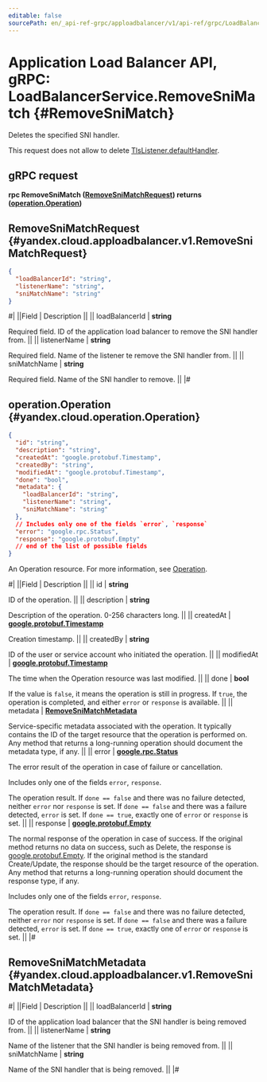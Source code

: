 ```yaml
---
editable: false
sourcePath: en/_api-ref-grpc/apploadbalancer/v1/api-ref/grpc/LoadBalancer/removeSniMatch.md
---
```


# Application Load Balancer API, gRPC: LoadBalancerService.RemoveSniMatch {#RemoveSniMatch}

Deletes the specified SNI handler.

This request does not allow to delete [TlsListener.defaultHandler](/docs/application-load-balancer/api-ref/grpc/LoadBalancer/get#yandex.cloud.apploadbalancer.v1.TlsListener).

## gRPC request

**rpc RemoveSniMatch ([RemoveSniMatchRequest](#yandex.cloud.apploadbalancer.v1.RemoveSniMatchRequest)) returns ([operation.Operation](#yandex.cloud.operation.Operation))**

## RemoveSniMatchRequest {#yandex.cloud.apploadbalancer.v1.RemoveSniMatchRequest}

```json
{
  "loadBalancerId": "string",
  "listenerName": "string",
  "sniMatchName": "string"
}
```

#|
||Field | Description ||
|| loadBalancerId | **string**

Required field. ID of the application load balancer to remove the SNI handler from. ||
|| listenerName | **string**

Required field. Name of the listener te remove the SNI handler from. ||
|| sniMatchName | **string**

Required field. Name of the SNI handler to remove. ||
|#

## operation.Operation {#yandex.cloud.operation.Operation}

```json
{
  "id": "string",
  "description": "string",
  "createdAt": "google.protobuf.Timestamp",
  "createdBy": "string",
  "modifiedAt": "google.protobuf.Timestamp",
  "done": "bool",
  "metadata": {
    "loadBalancerId": "string",
    "listenerName": "string",
    "sniMatchName": "string"
  },
  // Includes only one of the fields `error`, `response`
  "error": "google.rpc.Status",
  "response": "google.protobuf.Empty"
  // end of the list of possible fields
}
```

An Operation resource. For more information, see [Operation](/docs/api-design-guide/concepts/operation).

#|
||Field | Description ||
|| id | **string**

ID of the operation. ||
|| description | **string**

Description of the operation. 0-256 characters long. ||
|| createdAt | **[google.protobuf.Timestamp](https://developers.google.com/protocol-buffers/docs/reference/google.protobuf#timestamp)**

Creation timestamp. ||
|| createdBy | **string**

ID of the user or service account who initiated the operation. ||
|| modifiedAt | **[google.protobuf.Timestamp](https://developers.google.com/protocol-buffers/docs/reference/google.protobuf#timestamp)**

The time when the Operation resource was last modified. ||
|| done | **bool**

If the value is `false`, it means the operation is still in progress.
If `true`, the operation is completed, and either `error` or `response` is available. ||
|| metadata | **[RemoveSniMatchMetadata](#yandex.cloud.apploadbalancer.v1.RemoveSniMatchMetadata)**

Service-specific metadata associated with the operation.
It typically contains the ID of the target resource that the operation is performed on.
Any method that returns a long-running operation should document the metadata type, if any. ||
|| error | **[google.rpc.Status](https://cloud.google.com/tasks/docs/reference/rpc/google.rpc#status)**

The error result of the operation in case of failure or cancellation.

Includes only one of the fields `error`, `response`.

The operation result.
If `done == false` and there was no failure detected, neither `error` nor `response` is set.
If `done == false` and there was a failure detected, `error` is set.
If `done == true`, exactly one of `error` or `response` is set. ||
|| response | **[google.protobuf.Empty](https://developers.google.com/protocol-buffers/docs/reference/google.protobuf#google.protobuf.Empty)**

The normal response of the operation in case of success.
If the original method returns no data on success, such as Delete,
the response is [google.protobuf.Empty](https://developers.google.com/protocol-buffers/docs/reference/google.protobuf#google.protobuf.Empty).
If the original method is the standard Create/Update,
the response should be the target resource of the operation.
Any method that returns a long-running operation should document the response type, if any.

Includes only one of the fields `error`, `response`.

The operation result.
If `done == false` and there was no failure detected, neither `error` nor `response` is set.
If `done == false` and there was a failure detected, `error` is set.
If `done == true`, exactly one of `error` or `response` is set. ||
|#

## RemoveSniMatchMetadata {#yandex.cloud.apploadbalancer.v1.RemoveSniMatchMetadata}

#|
||Field | Description ||
|| loadBalancerId | **string**

ID of the application load balancer that the SNI handler is being removed from. ||
|| listenerName | **string**

Name of the listener that the SNI handler is being removed from. ||
|| sniMatchName | **string**

Name of the SNI handler that is being removed. ||
|#